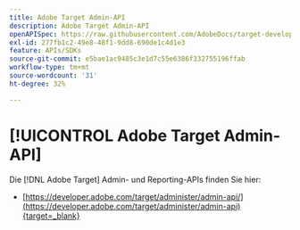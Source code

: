 ```yaml
---
title: Adobe Target Admin-API
description: Adobe Target Admin-API
openAPISpec: https://raw.githubusercontent.com/AdobeDocs/target-developers/main/src/admin-api.json
exl-id: 277fb1c2-49e8-48f1-9dd8-690de1c4d1e3
feature: APIs/SDKs
source-git-commit: e5bae1ac9485c3e1d7c55e6386f332755196ffab
workflow-type: tm+mt
source-wordcount: '31'
ht-degree: 32%

---
```


# [!UICONTROL Adobe Target Admin-API]

Die [!DNL Adobe Target] Admin- und Reporting-APIs finden Sie hier:

* [https://developer.adobe.com/target/administer/admin-api/](https://developer.adobe.com/target/administer/admin-api){target=_blank}
